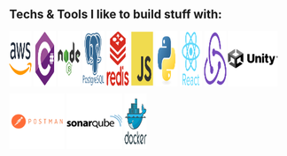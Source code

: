## Techs & Tools I like to build stuff with:
<p>
  <!-- aws -->
  <img src="https://github.com/devicons/devicon/blob/master/icons/amazonwebservices/amazonwebservices-original-wordmark.svg" alt="aws" width="40" height="40" style="vertical-align: middle; height: 100px;" />
  <!-- C# -->
  <img src="https://raw.githubusercontent.com/devicons/devicon/master/icons/csharp/csharp-original.svg" alt="csharp" width="40" height="40" style="vertical-align: middle; height: 100px;" />
  <!-- nodejs -->
  <img src="https://github.com/devicons/devicon/blob/master/icons/nodejs/nodejs-original-wordmark.svg" alt="nodejs" width="40" height="40" style="vertical-align: middle; height: 100px;" />
  <!-- PostgreSQL -->
  <img src="https://github.com/devicons/devicon/blob/master/icons/postgresql/postgresql-plain-wordmark.svg" alt="postgresql" width="40" height="40" style="vertical-align: middle; height: 100px;" />
  <!-- redis -->
  <img src="https://github.com/devicons/devicon/blob/master/icons/redis/redis-plain-wordmark.svg" alt="redis" width="40" height="40" style="vertical-align: middle; height: 100px;" />
  <!-- JavaScript -->
  <img src="https://raw.githubusercontent.com/devicons/devicon/master/icons/javascript/javascript-original.svg" alt="javascript" width="40" height="40" style="vertical-align: middle; height: 100px;" />
  <!-- Python -->
  <img src="https://raw.githubusercontent.com/devicons/devicon/master/icons/python/python-original.svg" alt="python" width="40" height="40" style="vertical-align: middle; height: 100px;" />
  <!-- React -->
  <img src="https://raw.githubusercontent.com/devicons/devicon/master/icons/react/react-original-wordmark.svg" alt="react" width="40" height="40" style="vertical-align: middle; height: 100px;" />
  <!-- Redux -->
  <img src="https://github.com/devicons/devicon/blob/master/icons/redux/redux-original.svg" alt="redux" width="40" height="40" style="vertical-align: middle; height: 100px;" />
  <!-- Unity -->
  <img src="https://github.com/devicons/devicon/blob/master/icons/unity/unity-original-wordmark.svg" alt="unity" width="90" height="90" style="vertical-align: middle; height: 100px;" />
</p>
<p>
  <!-- Postman-->
  <img src="https://github.com/devicons/devicon/blob/master/icons/postman/postman-original-wordmark.svg" alt="postman" width="100" height="100" style="vertical-align: middle; height: 100px;"/>
  <!-- Sonarqube -->
  <img src="https://github.com/devicons/devicon/blob/master/icons/sonarqube/sonarqube-original-wordmark.svg" alt="sonarqube" width="100" height="100" style="vertical-align: middle; height: 100px;"/>
  <!-- Docker -->
  <img src="https://github.com/devicons/devicon/blob/master/icons/docker/docker-original-wordmark.svg" alt="docker" width="40" height="40" style="vertical-align: middle; height: 100px;"/>
</p>

<!--
**JoonasPel/JoonasPel** is a ✨ _special_ ✨ repository because its `README.md` (this file) appears on your GitHub profile.

Here are some ideas to get you started:

- 🔭 I’m currently working on ...
- 🌱 I’m currently learning ...
- 👯 I’m looking to collaborate on ...
- 🤔 I’m looking for help with ...
- 💬 Ask me about ...
- 📫 How to reach me: ...
- 😄 Pronouns: ...
- ⚡ Fun fact: ...
-->
